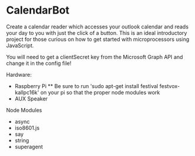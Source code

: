 # CalendarBot

Create a calendar reader which accesses your outlook calendar and reads your day to you with just the click of a button. This is an ideal introductory project for those curious on how to get started with microprocessors using JavaScript.

You will need to get a clientSecret key from the Microsoft Graph API and change it in the config file!

Hardware:
- Raspberry Pi
  ** Be sure to run 'sudo apt-get install festival festvox-kallpc16k' on your pi so that the proper node modules work
- AUX Speaker


Node Modules
- async
- iso8601.js
- say
- string
- superagent

